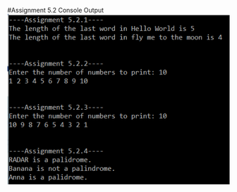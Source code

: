 #Assignment 5.2 Console Output
![Console output of Assignments 5.2.1-4](/Assignment%205.2/Assignment%205.2%20output.png)
